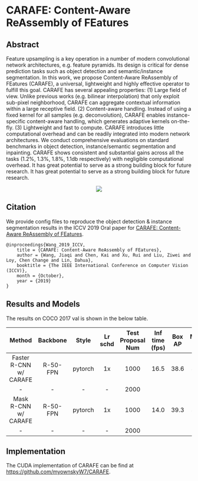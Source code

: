 # CARAFE: Content-Aware ReAssembly of FEatures

## Abstract

<!-- [ABSTRACT] -->

Feature upsampling is a key operation in a number of modern convolutional network architectures, e.g. feature pyramids. Its design is critical for dense prediction tasks such as object detection and semantic/instance segmentation. In this work, we propose Content-Aware ReAssembly of FEatures (CARAFE), a universal, lightweight and highly effective operator to fulfill this goal. CARAFE has several appealing properties: (1) Large field of view. Unlike previous works (e.g. bilinear interpolation) that only exploit sub-pixel neighborhood, CARAFE can aggregate contextual information within a large receptive field. (2) Content-aware handling. Instead of using a fixed kernel for all samples (e.g. deconvolution), CARAFE enables instance-specific content-aware handling, which generates adaptive kernels on-the-fly. (3) Lightweight and fast to compute. CARAFE introduces little computational overhead and can be readily integrated into modern network architectures. We conduct comprehensive evaluations on standard benchmarks in object detection, instance/semantic segmentation and inpainting. CARAFE shows consistent and substantial gains across all the tasks (1.2%, 1.3%, 1.8%, 1.1db respectively) with negligible computational overhead. It has great potential to serve as a strong building block for future research. It has great potential to serve as a strong building block for future research.

<!-- [IMAGE] -->
<div align=center>
<img src="https://user-images.githubusercontent.com/40661020/143872016-48225685-0e59-49cf-bd65-a50ee04ca8a2.png"/>
</div>

<!-- [PAPER_TITLE: CARAFE: Content-Aware ReAssembly of FEatures] -->
<!-- [PAPER_URL: https://arxiv.org/abs/1905.02188] -->

## Citation

<!-- [ALGORITHM] -->

We provide config files to reproduce the object detection & instance segmentation results in the ICCV 2019 Oral paper for [CARAFE: Content-Aware ReAssembly of FEatures](https://arxiv.org/abs/1905.02188).

```
@inproceedings{Wang_2019_ICCV,
    title = {CARAFE: Content-Aware ReAssembly of FEatures},
    author = {Wang, Jiaqi and Chen, Kai and Xu, Rui and Liu, Ziwei and Loy, Chen Change and Lin, Dahua},
    booktitle = {The IEEE International Conference on Computer Vision (ICCV)},
    month = {October},
    year = {2019}
}
```

## Results and Models

The results on COCO 2017 val is shown in the below table.

| Method               | Backbone | Style   | Lr schd | Test Proposal Num | Inf time (fps) | Box AP | Mask AP | Config | Download |
|:--------------------:|:--------:|:-------:|:-------:|:-----------------:|:--------------:|:------:|:-------:|:------:|:--------:|
| Faster R-CNN w/ CARAFE | R-50-FPN | pytorch | 1x      | 1000 | 16.5 | 38.6   | 38.6       | [config](https://github.com/open-mmlab/mmdetection/tree/master/configs/carafe/faster_rcnn_r50_fpn_carafe_1x_coco.py) | [model](https://download.openmmlab.com/mmdetection/v2.0/carafe/faster_rcnn_r50_fpn_carafe_1x_coco/faster_rcnn_r50_fpn_carafe_1x_coco_bbox_mAP-0.386_20200504_175733-385a75b7.pth) &#124; [log](https://download.openmmlab.com/mmdetection/v2.0/carafe/faster_rcnn_r50_fpn_carafe_1x_coco/faster_rcnn_r50_fpn_carafe_1x_coco_20200504_175733.log.json) |
| -                      |    -     |  -      | -       | 2000 |      |        |            |  |
| Mask R-CNN w/ CARAFE   | R-50-FPN | pytorch | 1x      | 1000 | 14.0 | 39.3   | 35.8       | [config](https://github.com/open-mmlab/mmdetection/tree/master/configs/carafe/mask_rcnn_r50_fpn_carafe_1x_coco.py) | [model](https://download.openmmlab.com/mmdetection/v2.0/carafe/mask_rcnn_r50_fpn_carafe_1x_coco/mask_rcnn_r50_fpn_carafe_1x_coco_bbox_mAP-0.393__segm_mAP-0.358_20200503_135957-8687f195.pth) &#124; [log](https://download.openmmlab.com/mmdetection/v2.0/carafe/mask_rcnn_r50_fpn_carafe_1x_coco/mask_rcnn_r50_fpn_carafe_1x_coco_20200503_135957.log.json) |
| -                      |   -      |  -      |   -     | 2000 |      |        |            |  |

## Implementation

The CUDA implementation of CARAFE can be find at https://github.com/myownskyW7/CARAFE.
